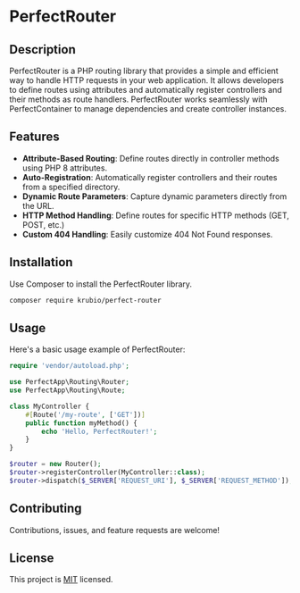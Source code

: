 # PerfectRouter

## Description

PerfectRouter is a PHP routing library that provides a simple and efficient way to handle HTTP requests in your web application. It allows developers to define routes using attributes and automatically register controllers and their methods as route handlers. PerfectRouter works seamlessly with PerfectContainer to manage dependencies and create controller instances.

## Features

- **Attribute-Based Routing**: Define routes directly in controller methods using PHP 8 attributes.
- **Auto-Registration**: Automatically register controllers and their routes from a specified directory.
- **Dynamic Route Parameters**: Capture dynamic parameters directly from the URL.
- **HTTP Method Handling**: Define routes for specific HTTP methods (GET, POST, etc.)
- **Custom 404 Handling**: Easily customize 404 Not Found responses.

## Installation

Use Composer to install the PerfectRouter library.

```bash
composer require krubio/perfect-router
```

## Usage

Here's a basic usage example of PerfectRouter:

```php
require 'vendor/autoload.php';

use PerfectApp\Routing\Router;
use PerfectApp\Routing\Route;

class MyController {
    #[Route('/my-route', ['GET'])]
    public function myMethod() {
        echo 'Hello, PerfectRouter!';
    }
}

$router = new Router();
$router->registerController(MyController::class);
$router->dispatch($_SERVER['REQUEST_URI'], $_SERVER['REQUEST_METHOD']);
```

## Contributing

Contributions, issues, and feature requests are welcome!

## License

This project is [MIT](LICENSE) licensed.